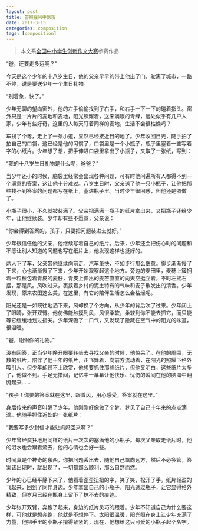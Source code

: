 ```yaml
---
layout: post
title: 答案在风中飘荡
date: 2017-3-15
categories: composition
tags: [composition]
---
```


> 本文系[全国中小学生创新作文大赛](http://www.cxzwds.cn/)参赛作品  

“爸，还要走多远啊？”  

今天是这个少年的十八岁生日，他的父亲早早的带上他出了门，驶离了城市，一路不停，说是要送少年一个生日礼物。  

“别着急，快了。”  

少年无聊的望向窗外，他的左手偷偷找到了右手，和右手一下一下的碰着指头。窗外只是一片片的麦地和麦地，阳光照耀着，送来满眼的青绿，远处似乎有几户人家，少年有些好奇，这里的人每天盯着同样的麦地，生活不会很枯燥吗？  

车拐了个弯，走上了一条小道，显然已经接近目的地了。少年收回目光，随手拍了拍自己的口袋，这已经是他的习惯了，口袋里是一个小瓶子，瓶子里塞着一些写着字的小纸片。少年想了想，把手伸进口袋里拿出了小瓶子，又取了一张纸，写到：  

“我的十八岁生日礼物是什么呢，爸爸？”  

当少年还小的时候，脑袋里经常会出现各种问题，可有时他问遍所有人都得不到一个满意的答案，这让他十分难过。八岁生日时，父亲送了他一只小瓶子，让他把那些找不到答案的问题都写在纸上，塞进瓶子里。当时少年很困惑，但他还是照做了。  

小瓶子很小，不久就被装满了。父亲把满满一瓶子的纸片拿出来，又把瓶子还给少年，让他继续装。少年却有些不愿意，父亲说：  

“你会得到答案的，孩子，只要把问题装进去就好。”  

少年很信任他的父亲，他继续写着自己的纸片。后来，少年还会把伤心时的问题和不愿让别人知道的问题也写在纸片上，他发现这样也挺好的。  

两人下了车，父亲带他继续向前走。汽车虽快，不如步行那么惬意。脚步渐渐慢了下来，心也渐渐慢了下来，少年开始观察起这个地方。旁边的麦田里，麦穗上簇拥着一粒粒包着青皮的麦籽，青皮上伸出的麦芒直直的向天空挺立着，不时左摇右摆，那是风。风吹过来，裹挟着乡村的泥土特有的气味和麦子散发出的清香。少年发现，原来农田这么美，在这里，有它的陪伴生活怎么会枯燥呢。  

阳光还是一如既往地洒下来，风却换了个方向，从少年的背后吹了过来。少年闭上了眼睛，张开双臂。他仿佛能触摸到风，风很柔软，柔软到你不能去抓它，而只能等它缓缓地划过指尖。少年深吸了一口气，又发现了隐藏在空气中的阳光的味道，很温暖。  

“爸，谢谢你的礼物。”  

没有回答，正当少年睁开眼要转头去寻找父亲的时候，他惊呆了。在他的周围，无数的纸片，陪伴了他十年的纸片，正飞舞着，向前方流动着，在阳光的照耀下格外吸引人。但少年却顾不上欣赏，他想要抓住那些纸片，但他又明白，这些纸片太多了，他做不到。手足无措间，记忆中一幕幕让他快乐、忧伤的瞬间在他的脑海中翻腾起来……  

“孩子！你要的答案就在这里，跟着风，用心感受，答案就在这里。”  

身后传来的声音叫醒了少年。他刚刚好像做了个梦，梦见了自己十年来的点点滴滴。他随手抓住近处的一张纸片：  

“我要写多少封信才能让妈妈回来啊？”  

少年曾经疯狂地用同样的纸片一次次的塞满他的小瓶子。每次父亲取走纸片时，他的泪水也会跟着流去，他的心情也会好一些。  

时间真是个神奇的东西，你把问题丢出去，随他自己飘向远方，然后不必多管，答案该出现时，就出现了，一切都那么顺利，那么自然而然。  

少年的心已经平静下来了，他看着歪歪扭扭的字，笑了笑，松开了手。纸片轻盈的飞起来，回到了同伴身边。少年拿出自己的小瓶子，阳光透过瓶子，让它显得格外精致，但岁月已经在瓶身上留下了抹不去的痕迹。  

少年张开双臂，奔跑了起来，身边的纸片灵巧的跟着。少年不知道自己为什么要这样，可他就是想奔跑，他就是不想停下。太阳很温暖，阳光照在身上让少年充满了力量，他把手里的小瓶子攥得紧紧的，现在，他想给这只可爱的小瓶子起个名字。  
